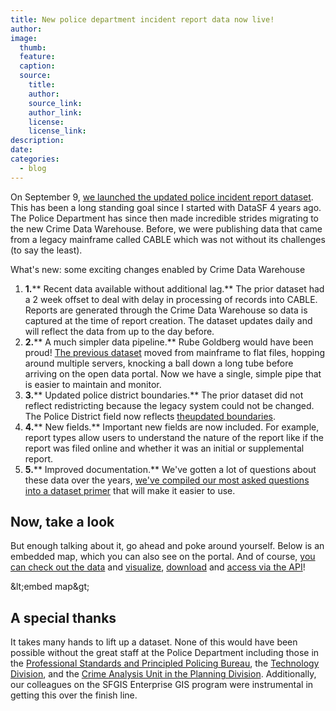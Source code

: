 ```yaml
---
title: New police department incident report data now live!
author:
image:
  thumb:
  feature:
  caption:
  source:
    title:
    author:
    source_link:
    author_link:
    license:
    license_link:
description:
date:
categories:
  - blog
---
```


On September 9, [we launched the updated police incident report dataset](https://data.sfgov.org/Public-Safety/Police-Department-Incident-Reports-2018-to-Present/wg3w-h783). This has been a long standing goal since I started with DataSF 4 years ago. The Police Department has since then made incredible strides migrating to the new Crime Data Warehouse. Before, we were publishing data that came from a legacy mainframe called CABLE which was not without its challenges (to say the least).

What&#39;s new: some exciting changes enabled by Crime Data Warehouse

1. **1.**** Recent data available without additional lag.** The prior dataset had a 2 week offset to deal with delay in processing of records into CABLE. Reports are generated through the Crime Data Warehouse so data is captured at the time of report creation. The dataset updates daily and will reflect the data from up to the day before.
2. **2.**** A much simpler data pipeline.** Rube Goldberg would have been proud! [The previous dataset](https://data.sfgov.org/Public-Safety/Police-Department-Incident-Reports-Historical-2003/tmnf-yvry#) moved from mainframe to flat files, hopping around multiple servers, knocking a ball down a long tube before arriving on the open data portal. Now we have a single, simple pipe that is easier to maintain and monitor.
3. **3.**** Updated police district boundaries.** The prior dataset did not reflect redistricting because the legacy system could not be changed. The Police District field now reflects [the](https://data.sfgov.org/Public-Safety/Current-Police-Districts/wkhw-cjsf)[updated boundaries](https://data.sfgov.org/Public-Safety/Current-Police-Districts/wkhw-cjsf).
4. **4.**** New fields.** Important new fields are now included. For example, report types allow users to understand the nature of the report like if the report was filed online and whether it was an initial or supplemental report.
5. **5.**** Improved documentation.** We&#39;ve gotten a lot of questions about these data over the years, [we&#39;ve compiled our most asked questions into a dataset primer](https://bit.ly/2x7Ta2P) that will make it easier to use.

## Now, take a look

But enough talking about it, go ahead and poke around yourself. Below is an embedded map, which you can also see on the portal. And of course, [you can check out the data](https://data.sfgov.org/Public-Safety/Police-Department-Incident-Reports-2018-to-Present/wg3w-h783) and [visualize](https://support.socrata.com/hc/en-us/articles/115000813847-Creating-a-Visualization-in-the-New-Visualization-Canvas), [download](https://support.socrata.com/hc/en-us/articles/202949658-Export-formats-for-downloading-data) and [access via the API](https://support.socrata.com/hc/en-us/articles/202949298-Where-do-I-find-the-API-Endpoint-)!

\&lt;embed map\&gt;

## A special thanks

It takes many hands to lift up a dataset. None of this would have been possible without the great staff at the Police Department including those in the [Professional Standards and Principled Policing Bureau](https://sanfranciscopolice.org/professional-standards-and-principled-policing-bureau), the [Technology Division](http://sanfranciscopolice.org/administration#technology), and the [Crime Analysis Unit in the Planning Division](http://sanfranciscopolice.org/administration#planning). Additionally, our colleagues on the SFGIS Enterprise GIS program were instrumental in getting this over the finish line.


